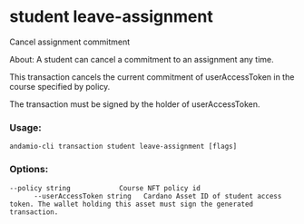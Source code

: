 # student leave-assignment
Cancel assignment commitment


About:
A student can cancel a commitment to an assignment any time.  

This transaction cancels the current commitment of userAccessToken in the course specified by policy.

The transaction must be signed by the holder of userAccessToken.



### Usage:
```
andamio-cli transaction student leave-assignment [flags]

```

### Options:
```
--policy string            Course NFT policy id
      --userAccessToken string   Cardano Asset ID of student access token. The wallet holding this asset must sign the generated transaction.
```


